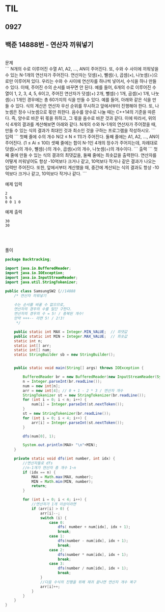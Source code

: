 # TIL

## 0927

## 백준 14888번 - 연산자 끼워넣기
<br>
문제 <br>```
N개의 수로 이루어진 수열 A1, A2, ..., AN이 주어진다. 또, 수와 수 사이에 끼워넣을 수 있는 N-1개의 연산자가 주어진다. 연산자는 덧셈(+), 뺄셈(-), 곱셈(×), 나눗셈(÷)으로만 이루어져 있다.
우리는 수와 수 사이에 연산자를 하나씩 넣어서, 수식을 하나 만들 수 있다. 이때, 주어진 수의 순서를 바꾸면 안 된다.
예를 들어, 6개의 수로 이루어진 수열이 1, 2, 3, 4, 5, 6이고, 주어진 연산자가 덧셈(+) 2개, 뺄셈(-) 1개, 곱셈(×) 1개, 나눗셈(÷) 1개인 경우에는 총 60가지의 식을 만들 수 있다. 예를 들어, 아래와 같은 식을 만들 수 있다.
식의 계산은 연산자 우선 순위를 무시하고 앞에서부터 진행해야 한다. 또, 나눗셈은 정수 나눗셈으로 몫만 취한다. 음수를 양수로 나눌 때는 C++14의 기준을 따른다. 즉, 양수로 바꾼 뒤 몫을 취하고, 그 몫을 음수로 바꾼 것과 같다. 이에 따라서, 위의 식 4개의 결과를 계산해보면 아래와 같다.
N개의 수와 N-1개의 연산자가 주어졌을 때, 만들 수 있는 식의 결과가 최대인 것과 최소인 것을 구하는 프로그램을 작성하시오.
```
입력
```
첫째 줄에 수의 개수 N(2 ≤ N ≤ 11)가 주어진다. 둘째 줄에는 A1, A2, ..., AN이 주어진다. (1 ≤ Ai ≤ 100) 셋째 줄에는 합이 N-1인 4개의 정수가 주어지는데, 차례대로 덧셈(+)의 개수, 뺄셈(-)의 개수, 곱셈(×)의 개수, 나눗셈(÷)의 개수이다.
```
출력
```
첫째 줄에 만들 수 있는 식의 결과의 최댓값을, 둘째 줄에는 최솟값을 출력한다. 연산자를 어떻게 끼워넣어도 항상 -10억보다 크거나 같고, 10억보다 작거나 같은 결과가 나오는 입력만 주어진다. 또한, 앞에서부터 계산했을 때, 중간에 계산되는 식의 결과도 항상 -10억보다 크거나 같고, 10억보다 작거나 같다.
```
<br>

예제 입력
```
2
5 6
0 0 1 0
```
예제 출력
```
30
30
```
<br>

<br>

풀이
```java
package Backtracking;

import java.io.BufferedReader;
import java.io.IOException;
import java.io.InputStreamReader;
import java.util.StringTokenizer;

public class SamsungSW2 {//14888
    /* 연산자 끼워넣기

    수는 순서를 바꿀 수 없으므로,
    연산자의 경우의 수를 일단 구한다.
    연산자의 경우의 수 = 5! / 중복된 개수!
    만약 +++-- 라면 5! / 2!3!
     */

    public static int MAX = Integer.MIN_VALUE;	// 최댓값
    public static int MIN = Integer.MAX_VALUE;	// 최솟값
    static int n;
    static int[] arr;
    static int[] num;
    static StringBuilder sb = new StringBuilder();


    public static void main(String[] args) throws IOException {

        BufferedReader br = new BufferedReader(new InputStreamReader(System.in));
        n = Integer.parseInt(br.readLine());
        num = new int[n];
        arr = new int[4]; // 0 + 1 - 2 * 3 / 연산자 개수
        StringTokenizer st = new StringTokenizer(br.readLine());
        for (int i = 0; i < n; i++) {
            num[i] = Integer.parseInt(st.nextToken());
        }
        st = new StringTokenizer(br.readLine());
        for (int i = 0; i < 4; i++) {
            arr[i] = Integer.parseInt(st.nextToken());
        }

        dfs(num[0], 1);

        System.out.println(MAX+ "\n"+MIN);
    }

    private static void dfs(int number, int idx) {
        //연산자들로 dfs
        //n-1개가 연산자 총 개수 1~n
        if (idx == n) {
            MAX = Math.max(MAX, number);
            MIN = Math.min(MIN, number);
            return;
        }

        for (int i = 0; i < 4; i++) {
            //연산자가 1개 이상이라면
            if (arr[i] > 0) {
                arr[i]--;
                switch (i) {
                    case 0:
                        dfs( number + num[idx], idx + 1);
                        break;
                    case 1:
                        dfs(number - num[idx], idx + 1);
                        break;
                    case 2:
                        dfs(number * num[idx], idx + 1);
                        break;
                    case 3:
                        dfs(number / num[idx], idx + 1);
                        break;
                }
                //다음 수식의 진행을 위해 재귀 끝나면 연산자 개수 복구
                arr[i]++;
            }
        }
    }
}

```
